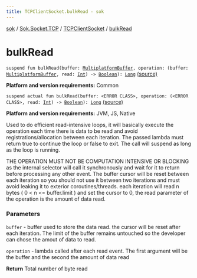 ```yaml
---
title: TCPClientSocket.bulkRead - sok
---
```


[sok](../../index.html) / [Sok.Socket.TCP](../index.html) / [TCPClientSocket](index.html) / [bulkRead](./bulk-read.html)

# bulkRead

`suspend fun bulkRead(buffer: `[`MultiplatformBuffer`](../../-sok.-buffer/-multiplatform-buffer/index.html)`, operation: (buffer: `[`MultiplatformBuffer`](../../-sok.-buffer/-multiplatform-buffer/index.html)`, read: `[`Int`](https://kotlinlang.org/api/latest/jvm/stdlib/kotlin/-int/index.html)`) -> `[`Boolean`](https://kotlinlang.org/api/latest/jvm/stdlib/kotlin/-boolean/index.html)`): `[`Long`](https://kotlinlang.org/api/latest/jvm/stdlib/kotlin/-long/index.html) [(source)](https://github.com/SeekDaSky/Sok/tree/master/common/sok-common/src/Sok/Socket/TCP/TCPClientSocket.kt#L53)

**Platform and version requirements:** Common


`suspend actual fun bulkRead(buffer: <ERROR CLASS>, operation: (<ERROR CLASS>, read: `[`Int`](https://kotlinlang.org/api/latest/jvm/stdlib/kotlin/-int/index.html)`) -> `[`Boolean`](https://kotlinlang.org/api/latest/jvm/stdlib/kotlin/-boolean/index.html)`): `[`Long`](https://kotlinlang.org/api/latest/jvm/stdlib/kotlin/-long/index.html) [(source)](https://github.com/SeekDaSky/Sok/tree/master/jvm/sok-jvm/src/Sok/Socket/TCP/TCPClientSocket.kt#L158)

**Platform and version requirements:** JVM, JS, Native

Used to do efficient read-intensive loops, it will basically execute the operation each time there is data to be read
and avoid registrations/allocation between each iteration. The passed lambda must return true to continue the loop or
false to exit. The call will suspend as long as the loop is running.

THE OPERATION MUST NOT BE COMPUTATION INTENSIVE OR BLOCKING as the internal selector will call it synchronously and wait
for it to return before processing any other event. The buffer cursor will be reset between each iteration so you should
not use it between two iterations and must avoid leaking it to exterior coroutines/threads. each iteration will read
n bytes ( 0 &lt; n &lt;= buffer.limit ) and set the cursor to 0, the read parameter of the operation is the amount of data read.

### Parameters

`buffer` - buffer used to store the data read. the cursor will be reset after each iteration. The limit of the buffer remains
untouched so the developer can chose the amout of data to read.

`operation` - lambda called after each read event. The first argument will be the buffer and the second the amount of data read

**Return**
Total number of byte read

